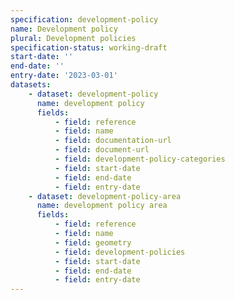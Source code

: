 ```yaml
---
specification: development-policy
name: Development policy
plural: Development policies
specification-status: working-draft
start-date: ''
end-date: ''
entry-date: '2023-03-01'
datasets:
    - dataset: development-policy
      name: development policy
      fields:
          - field: reference
          - field: name
          - field: documentation-url
          - field: document-url
          - field: development-policy-categories
          - field: start-date
          - field: end-date
          - field: entry-date   
    - dataset: development-policy-area
      name: development policy area
      fields:
          - field: reference
          - field: name
          - field: geometry
          - field: development-policies
          - field: start-date
          - field: end-date
          - field: entry-date   
---
```

